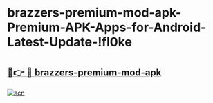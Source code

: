 # brazzers-premium-mod-apk-Premium-APK-Apps-for-Android-Latest-Update-!fl0ke

# <h2><a href="https://mypoyo.esa.edu.pl?title=brazzers-premium-mod-apk&ref=fl0ke">🔗👉 🔴 brazzers-premium-mod-apk</a></h2>

[![acn](https://github.com/user-attachments/assets/0f9c940e-d8b0-45ae-aac7-cd30a18b3e1c)](https://mypoyo.esa.edu.pl?title=brazzers-premium-mod-apk&ref=fl0ke)

